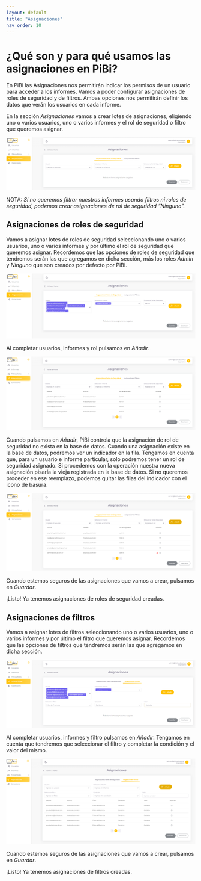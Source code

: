 ```yaml
---
layout: default
title: "Asignaciones"
nav_order: 10
---
```

# ¿Qué son y para qué usamos las asignaciones en PiBi? 

En PiBi las Asignaciones nos permitirán indicar los permisos de un usuario para acceder a los informes. Vamos a poder configurar asignaciones de roles de seguridad y de filtros. Ambas opciones nos permitirán definir los datos que verán los usuarios en cada informe. 

En la sección *Asignaciones* vamos a crear lotes de asignaciones, eligiendo uno o varios usuarios, uno o varios informes y el rol de seguridad o filtro que queremos asignar. 

![asignaciones1](Media/Asignaciones/asignaciones.PNG)

NOTA: *Si no queremos filtrar nuestros informes usando filtros ni roles de seguridad, podemos crear asignaciones de rol de seguridad “Ninguno”.* 

## Asignaciones de roles de seguridad 

Vamos a asignar lotes de roles de seguridad seleccionando uno o varios usuarios, uno o varios informes y por último el rol de seguridad que queremos asignar. Recordemos que las opciones de roles de seguridad que tendremos serán las que agregamos en dicha sección, más los roles *Admin* y *Ninguno* que son creados por defecto por PiBi. 

![asignaciones2](Media/Asignaciones/asignacion%20por%20lote%20roles.PNG)

Al completar usuarios, informes y rol pulsamos en *Añadir*.

![asignaciones3](Media/Asignaciones/asignacion%20por%20lote%20roles%20agregar.PNG)

Cuando pulsamos en *Añadir*, PiBi controla que la asignación de rol de seguridad no exista en la base de datos. Cuando una asignación existe en la base de datos, podremos ver un indicador  en la fila. Tengamos en cuenta que, para un usuario e informe particular, solo podremos tener un rol de seguridad asignado. Si procedemos con la operación nuestra nueva asignación pisaría la vieja registrada en la base de datos. Si no queremos proceder en ese reemplazo, podemos quitar las filas del indicador con el icono de basura.

![asignaciones4](Media/Asignaciones/asignacion%20por%20lote%20roles%20error.PNG)

Cuando estemos seguros de las asignaciones que vamos a crear, pulsamos en *Guardar*. 

¡Listo! Ya tenemos asignaciones de roles de seguridad creadas. 

## Asignaciones de filtros 

Vamos a asignar lotes de filtros seleccionando uno o varios usuarios, uno o varios informes y por último el filtro que queremos asignar. Recordemos que las opciones de filtros que tendremos serán las que agregamos en dicha sección. 

![asignaciones5](Media/Asignaciones/asignacion%20por%20lote%20filtros.PNG)

Al completar usuarios, informes y filtro pulsamos en *Añadir*. Tengamos en cuenta que tendremos que seleccionar el filtro y completar la condición y el valor del mismo. 

![asignaciones6](Media/Asignaciones/asignacion%20por%20lote%20filtros%20agregar.PNG)

Cuando estemos seguros de las asignaciones que vamos a crear, pulsamos en *Guardar*. 

¡Listo! Ya tenemos asignaciones de filtros creadas.  





